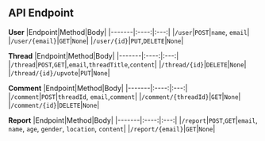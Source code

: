 ## API Endpoint
**User**
|Endpoint|Method|Body|
|-------|:----:|:---:|
|`/user`|`POST`|`name`, `email`|
|`/user/{email}`|`GET`|`None`|
|`/user/{id}`|`PUT`,`DELETE`|`None`|

**Thread**
|Endpoint|Method|Body|
|-------|:----:|:---:|
|`/thread`|`POST`,`GET`|,`email`,`threadTitle`,`content`|
|`/thread/{id}`|`DELETE`|`None`|
|`/thread/{id}/upvote`|`PUT`|`None`|

**Comment**
|Endpoint|Method|Body|
|-------|:----:|:---:|
|`/comment`|`POST`|`threadId`, `email`,`comment`|
|`/comment/{threadId}`|`GET`|`None`|
|`/comment/{id}`|`DELETE`|`None`|

**Report**
|Endpoint|Method|Body|
|-------|:----:|:---:|
|`/report`|`POST`,`GET`|`email`, `name`, `age`, `gender`, `location`, `content`|
|`/report/{email}`|`GET`|`None`|


